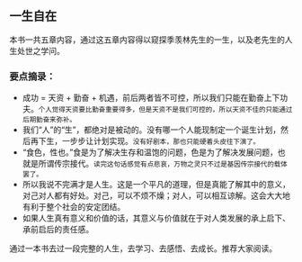 ## 一生自在
本书一共五章内容，通过这五章内容得以窥探季羡林先生的一生，以及老先生的人生处世之学问。

### 要点摘录：
* 成功 = 天资 + 勤奋 + 机遇，前后两者皆不可控，所以我们只能在勤奋上下功夫。`个人觉得天资要比勤奋重要得多，但是天资不是我们可控的，所以天资不佳的只能通过后期勤奋来弥补。`
* 我们“人”的“生”，都绝对是被动的。没有哪一个人能现制定一个诞生计划，然后再下生，一步步让计划实现。`没有好剧本，那也只能硬着头皮往下演了。`
* “食色，性也。”食是为了解决生存和温饱的问题，色是为了解决发展问题，也就是所谓传宗接代。`读完这句话感觉有点悲哀，万物之灵只不过是基因传宗接代的载体罢了。`
* 所以我说不完满才是人生。这是一个平凡的道理，但是真能了解其中的意义，对己对人都有好处。对己，可以不烦不燥；对人，可以相互谅解。这会大大地有利于整个社会的安定团结。
* 如果人生真有意义和价值的话，其意义与价值就在于对人类发展的承上启下、承前启后的责任感。

通过一本书去过一段完整的人生，去学习、去感悟、去成长。推荐大家阅读。
